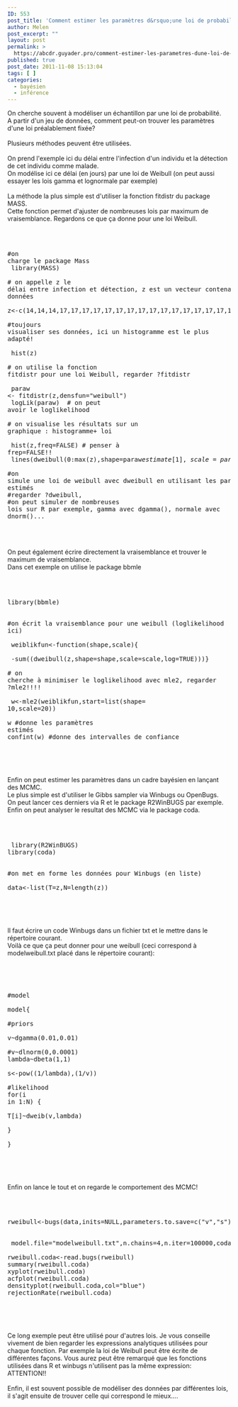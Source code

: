 ```yaml
---
ID: 553
post_title: 'Comment estimer les paramètres d&rsquo;une loi de probabilité avec R ?'
author: Melen
post_excerpt: ""
layout: post
permalink: >
  https://abcdr.guyader.pro/comment-estimer-les-parametres-dune-loi-de-probabilite-avec-r/
published: true
post_date: 2011-11-08 15:13:04
tags: [ ]
categories:
  - bayésien
  - inférence
---
```

On cherche souvent à modéliser un échantillon par une loi de probabilité. <br />A partir d'un jeu de données, comment peut-on trouver les paramètres d'une loi préalablement fixée?<br /><br />Plusieurs méthodes peuvent être utilisées.<br /><br />On prend l'exemple ici du délai entre l'infection d'un individu et la détection de cet individu comme malade.<br />On modélise ici ce délai (en jours) par une loi de Weibull (on peut aussi essayer les lois gamma et lognormale par exemple)<br /><br />La méthode la plus simple est d'utiliser la fonction fitdistr du package MASS.<br />Cette fonction permet d'ajuster de nombreuses lois par maximum de vraisemblance. Regardons ce que ça donne pour une loi Weibull.<br /><br /> <pre lang='rsplus'><br /><br />#on charge le package Mass<br /> library(MASS) <br /><br /># on appelle z le délai entre infection et détection, z est un vecteur contenant les données<br /><br />z&lt;-c(14,14,14,17,17,17,17,17,17,17,17,17,17,17,17,17,17,17,17,17,17,17,20,20,20,20,20,20,20,20,20,20,20,20,20,20,20,20,20,20,20,20,20,20,20,20,20,20,23)<br /><br />#toujours visualiser ses données, ici un histogramme est le plus adapté!<br /><br /> hist(z) <br /><br /># on utilise la fonction fitdistr pour une loi Weibull, regarder ?fitdistr<br /><br /> paraw &lt;- fitdistr(z,densfun="weibull") <br /> logLik(paraw)  # on peut avoir le loglikelihood<br /><br /># on visualise les résultats sur un graphique : histogramme+ loi <br /><br /> hist(z,freq=FALSE) # penser à frep=FALSE!!<br /> lines(dweibull(0:max(z),shape=paraw$estimate[1],scale=paraw$estimate[2]),type='l',col='green',lwd=2)<br /><br />#on simule une loi de weibull avec dweibull en utilisant les paramètres estimés<br />#regarder ?dweibull, <br />#on peut simuler de nombreuses lois sur R par exemple, gamma avec dgamma(), normale avec dnorm()...<br /><br /></pre> <br /><br />On peut également écrire directement la vraisemblance et trouver le maximum de vraisemblance.<br />Dans cet exemple on utilise le package bbmle<br /><br /> <pre lang='rsplus'><br /><br />library(bbmle) <br /><br />#on écrit la vraisemblance pour une weibull (loglikelihood ici)<br /><br /> weiblikfun&lt;-function(shape,scale){<br />    -sum((dweibull(z,shape=shape,scale=scale,log=TRUE)))}<br /><br /># on cherche à minimiser le loglikelihood avec mle2, regarder ?mle2!!!!<br /><br /> w&lt;-mle2(weiblikfun,start=list(shape= 10,scale=20)) <br /><br />w #donne les paramètres estimés<br />confint(w) #donne des intervalles de confiance<br /><br /> </pre>  <br /><br />Enfin on peut estimer les paramètres dans un cadre bayésien en lançant des MCMC.<br />Le plus simple est d'utiliser le Gibbs sampler via Winbugs ou OpenBugs.<br />On peut lancer ces derniers via R et le package R2WinBUGS par exemple.<br />Enfin on peut analyser le resultat des MCMC via le package coda.<br /><br />  <pre lang='rsplus'> <br /><br /> library(R2WinBUGS)<br />library(coda) <br /><br />#on met en forme les données pour Winbugs (en liste)<br /> data&lt;-list(T=z,N=length(z))<br /><br /> </pre>  <br /><br />Il faut écrire un code Winbugs dans un fichier txt et le mettre dans le répertoire courant.<br />Voilà ce que ça peut donner pour une weibull (ceci correspond à modelweibull.txt placé dans le répertoire courant):<br /><br /> <pre lang='rsplus'><br /><br /> #model<br /><br />model{<br /><br />#priors<br /><br />v~dgamma(0.01,0.01)<br /><br />#v~dlnorm(0,0.0001)<br />lambda~dbeta(1,1)<br /><br />s&lt;-pow((1/lambda),(1/v))<br /><br />#likelihood<br />for(i in 1:N) {<br /><br />T[i]~dweib(v,lambda)<br /><br />}<br /><br />} <br /> </pre>  <br /><br />Enfin on lance le tout et on regarde le comportement des MCMC!<br />  <pre lang='rsplus'> <br /><br /> rweibull&lt;-bugs(data,inits=NULL,parameters.to.save=c("v","s"),<br />        model.file="modelweibull.txt",n.chains=4,n.iter=100000,codaPkg=TRUE)<br /><br />rweibull.coda&lt;-read.bugs(rweibull)<br />summary(rweibull.coda)<br />xyplot(rweibull.coda)<br />acfplot(rweibull.coda)<br />densityplot(rweibull.coda,col="blue")<br />rejectionRate(rweibull.coda)<br /><br /> </pre>  <br /><br />Ce long exemple peut être utilisé pour d'autres lois. Je vous conseille vivement de bien regarder les expressions analytiques utilisées pour chaque fonction. Par exemple la loi de Weibull peut être écrite de différentes façons. Vous aurez peut être remarqué que les fonctions utilisées dans R et winbugs n'utilisent pas la même expression: ATTENTION!!<br /><br />Enfin, il est souvent possible de modéliser des données par différentes lois, il s'agit ensuite de trouver celle qui correspond le mieux....